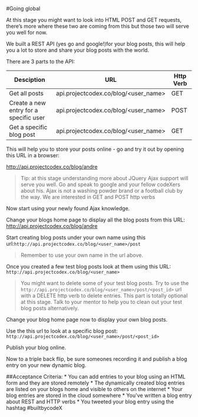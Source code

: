 #Going global

At this stage you might want to look into HTML POST and GET requests, there’s more where these two are coming from this but those two will serve you well for now.

We built a REST API (yes go and google!)for your blog posts, this will help you a lot to store and share your blog posts with the world.

There are 3 parts to the API:


Desciption    | URL         | Http Verb
--------------|-------------|----------
Get all posts | api.projectcodex.co/blog/<user_name> | GET
Create a new entry for a specific user | api.projectcodex.co/blog/<user_name> | POST
Get a specific blog post | api.projectcodex.co/blog/<user_name> | GET

This will help you to store your posts online - go and try it out by opening this URL in a browser: 

http://api.projectcodex.co/blog/andre

> Tip: at this stage understanding more about JQuery Ajax support will serve you well. Go and speak to google and your fellow codeXers about his. Ajax is not a washing powder brand or a football club by the way. We are interested in GET and POST http verbs

Now start using your newly found Ajax knowledge.

Change your blogs home page to display all the blog posts from this URL: http://api.projectcodex.co/blog/andre 

Start creating blog posts under your own name using this url:```http://api.projectcodex.co/blog/<user_name>/post```

> Remember to use your own name in the url above.

Once you created a few test blog posts look at them using this URL: ```http://api.projectcodex.co/blog/<user_name>```

> You might want to delete some of your test blog posts. Try to use the ```http://api.projectcodex.co/blog/<user_name>/post/<post_id>``` url with a DELETE http verb to delete entries. This part is totally optional at this stage. Talk to your mentor to help you to clean out your test blog posts alternatively.

Change your blog home page now to display your own blog posts.

Use the this url to look at a specific blog post: ```http://api.projectcodex.co/blog/<user_name>/post/<post_id>```

Publish your blog online.

Now to a triple back flip, be sure someones recording it and publish a blog entry on your new dynamic blog.

##Acceptance Criteria:
    * You can add entries to your blog using an HTML form and they are stored remotely
    * The dynamically created blog entries are listed on your blogs home and visible to others on the internet
    * Your blog entries are stored in the cloud somewhere
    * You've written a blog entry about REST and HTTP verbs
    * You tweeted your blog entry using the hashtag #builtbycodeX
